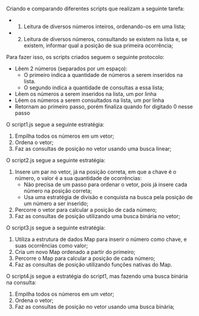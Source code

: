 Criando e comparando diferentes scripts que realizam a seguinte tarefa:
- 1) Leitura de diversos números inteiros, ordenando-os em uma lista;
- 2) Leitura de diversos números, consultando se existem na lista e, se existem, informar qual a posição de sua primeira ocorrência;

Para fazer isso, os scripts criados seguem o seguinte protocolo:
- Lêem 2 números (separados por um espaço):
  - O primeiro indica a quantidade de números a serem inseridos na lista.
  - O segundo indica a quantidade de consultas a essa lista;
- Lêem os números a serem inseridos na lista, um por linha
- Lêem os números a serem consultados na lista, um por linha
- Retornam ao primeiro passo, porém finaliza quando for digitado 0 nesse passo

O script1.js segue a seguinte estratégia:
1) Empilha todos os números em um vetor;
2) Ordena o vetor;
3) Faz as consultas de posição no vetor usando uma busca linear;

O script2.js segue a seguinte estratégia:
1) Insere um par no vetor, já na posição correta, em que a chave é o número, o valor é a sua quantidade de ocorrências:
   - Não precisa de um passo para ordenar o vetor, pois já insere cada número na posição correta;
   - Usa uma estratégia de divisão e conquista na busca pela posição de um número a ser inserido;
2) Percorre o vetor para calcular a posição de cada número;
3) Faz as consultas de posição utilizando uma busca binária no vetor;

O script3.js segue a seguinte estratégia:
1) Utiliza a estrutura de dados Map para inserir o número como chave, e suas ocorrências como valor;
2) Cria um novo Map ordenado a partir do primeiro;
3) Percorre o Map para calcular a posição de cada número;
4) Faz as consultas de posição utilizando funções nativas do Map.

O script4.js segue a estratégia do script1, mas fazendo uma busca binária na consulta:
1) Empilha todos os números em um vetor;
2) Ordena o vetor;
3) Faz as consultas de posição no vetor usando uma busca binária;
